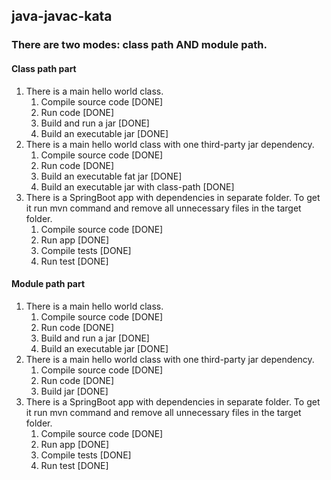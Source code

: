 ## java-javac-kata
### There are two modes: class path AND module path. 

#### Class path part
1. There is a main hello world class.
   1. Compile source code [DONE]
   1. Run code [DONE]
   1. Build and run a jar [DONE]
   1. Build an executable jar [DONE]
1. There is a main hello world class with one third-party jar dependency. 
   1. Compile source code [DONE]
   1. Run code [DONE]
   1. Build an executable fat jar [DONE]
   1. Build an executable jar with class-path [DONE]
1. There is a SpringBoot app with dependencies in separate folder. To get it run mvn command and remove all unnecessary files in the target folder.
   1. Compile source code [DONE]
   1. Run app [DONE]
   1. Compile tests [DONE]
   1. Run test  [DONE]

#### Module path part
1. There is a main hello world class.
   1. Compile source code [DONE]
   1. Run code [DONE]
   1. Build and run a jar [DONE]
   1. Build an executable jar [DONE]
1. There is a main hello world class with one third-party jar dependency. 
   1. Compile source code [DONE]
   1. Run code [DONE]
   1. Build jar [DONE]
1. There is a SpringBoot app with dependencies in separate folder. To get it run mvn command and remove all unnecessary files in the target folder.
   1. Compile source code [DONE]
   1. Run app [DONE]
   1. Compile tests [DONE]
   1. Run test [DONE]
